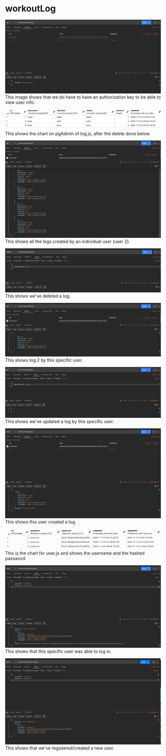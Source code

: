 # workoutLog

![](assets/authorizationCheck.png)
This image shows that we do have to have an authorization key to be able to view user info.

![](assets/logChart.png)
This shows the chart on pgAdmin of log.js, after the delete done below.

![](assets/logGet.png)
This shows all the logs created by an individual user (user 2).

![](assets/logIdDelete.png)
This shows we've deleted a log.

![](assets/logIdGet.png)
This shows log 2 by this specific user.

![](assets/logIdPut.png)
This shows we've updated a log by this specific user.

![](assets/logPost.png)
This shows this user created a log.

![](assets/userChart.png)
This is the chart for user.js and shows the username and the hashed password.

![](assets/userLogin.png)
This shows that this specific user was able to log in.

![](assets/userRegister.png)
This shows that we've registered/created a new user. 
